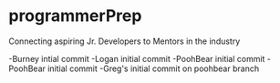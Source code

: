 # programmerPrep
Connecting aspiring Jr. Developers to Mentors in the industry

-Burney intial commit
-Logan initial commit
-PoohBear initial commit
-PoohBear initial commit 
-Greg's initial commit
on poohbear branch